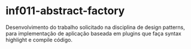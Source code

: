 # inf011-abstract-factory
Desenvolvimento do trabalho solicitado na disciplina de design patterns, para implementação de aplicação baseada em plugins que faça syntax highlight e compile código.
